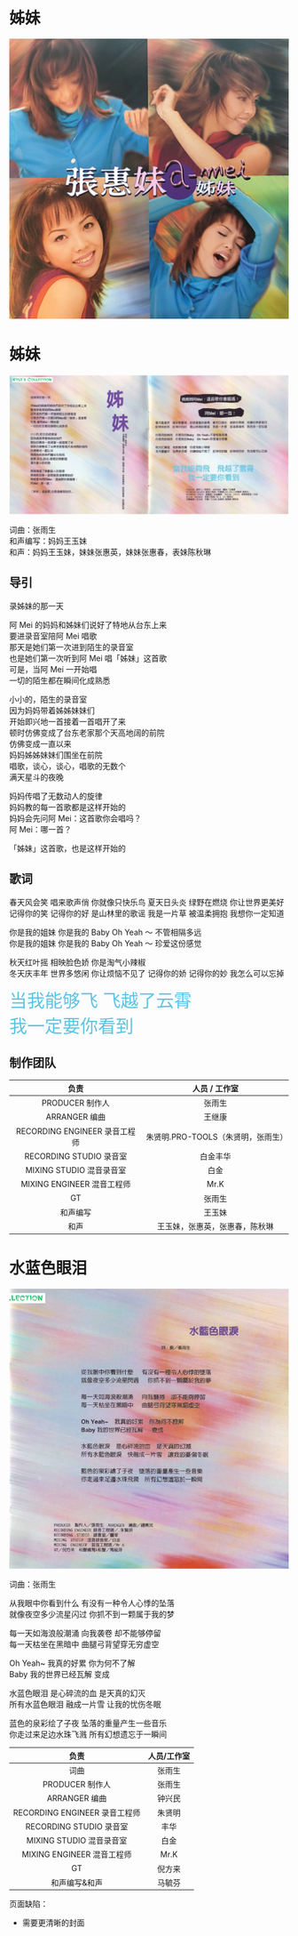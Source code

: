 # 姊妹

![封面](./cover.png)

# 姊妹

![姊妹](./zm.jpg)

词曲：张雨生  
和声编写：妈妈王玉妹  
和声：妈妈王玉妹，妹妹张惠英，妹妹张惠春，表妹陈秋琳

## 导引

录姊妹的那一天

阿 Mei 的妈妈和姊妹们说好了特地从台东上来  
要进录音室陪阿 Mei 唱歌  
那天是她们第一次进到陌生的录音室  
也是她们第一次听到阿 Mei 唱「姊妹」这首歌  
可是，当阿 Mei 一开始唱  
一切的陌生都在瞬间化成熟悉

小小的，陌生的录音室  
因为妈妈带着姊姊妹妹们  
开始即兴地一首接着一首唱开了来  
顿时仿佛变成了台东老家那个天高地阔的前院  
仿佛变成一直以来  
妈妈姊姊妹妹们围坐在前院  
唱歌，谈心，谈心，唱歌的无数个  
满天星斗的夜晚

妈妈传唱了无数动人的旋律  
妈妈教的每一首歌都是这样开始的  
妈妈会先问阿 Mei：这首歌你会唱吗？  
阿 Mei：哪一首？

「姊妹」这首歌，也是这样开始的

## 歌词

春天风会笑 唱来歌声俏 你就像只快乐鸟 夏天日头炎 绿野在燃烧 你让世界更美好  
记得你的笑 记得你的好 是山林里的歌谣 我是一片草 被温柔拥抱 我想你一定知道

你是我的姐妹 你是我的 Baby Oh Yeah ～ 不管相隔多远  
你是我的姐妹 你是我的 Baby Oh Yeah ～ 珍爱这份感觉

秋天红叶摇 相映脸色娇 你是淘气小辣椒  
冬天庆丰年 世界多悠闲 你让烦恼不见了 记得你的娇 记得你的妙 我怎么可以忘掉

<span style="font-size: 32px; color: #5cc3e2">当我能够飞 飞越了云霄<br>我一定要你看到</span>

## 制作团队

|             负责              |           人员 / 工作室            |
| :---------------------------: | :--------------------------------: |
|        PRODUCER 制作人        |               张雨生               |
|         ARRANGER 编曲         |               王继康               |
| RECORDING ENGINEER 录音工程师 | 朱贤明.PRO-TOOLS（朱贤明，张雨生） |
|    RECORDING STUDIO 录音室    |              白金丰华              |
|   MIXING STUDIO 混音录音室    |                白金                |
|  MIXING ENGINEER 混音工程师   |                Mr.K                |
|              GT               |               张雨生               |
|           和声编写            |               王玉妹               |
|             和声              |   王玉妹，张惠英，张惠春，陈秋琳   |

# 水蓝色眼泪

![水蓝色眼泪](./slsyl.jpg)

词曲：张雨生

从我眼中你看到什么 有没有一种令人心悸的坠落  
就像夜空多少流星闪过 你抓不到一颗属于我的梦

每一天如海浪般潮涌 向我袭卷 却不能够停留  
每一天枯坐在黑暗中 曲腿弓背望穿无穷虚空

Oh Yeah~ 我真的好累 你为何不了解  
Baby 我的世界已经瓦解 变成

水蓝色眼泪 是心碎流的血 是天真的幻灭  
所有水蓝色眼泪 融成一片雪 让我的忧伤冬眠

蓝色的泉彩绘了子夜 坠落的重量产生一些音乐  
你走过来足边水珠飞溅 所有幻想遗忘于一瞬间

|             负责              | 人员/工作室 |
| :---------------------------: | :---------: |
|             词曲              |   张雨生    |
|        PRODUCER 制作人        |   张雨生    |
|         ARRANGER 编曲         |   钟兴民    |
| RECORDING ENGINEER 录音工程师 |   朱贤明    |
|    RECORDING STUDIO 录音室    |    丰华     |
|   MIXING STUDIO 混音录音室    |    白金     |
|  MIXING ENGINEER 混音工程师   |    Mr.K     |
|              GT               |   倪方来    |
|         和声编写&和声         |   马毓芬    |

页面缺陷：

-   需要更清晰的封面
